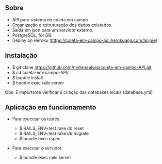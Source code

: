 ## Sobre
- API para sistema de coleta em campo
- Organização e estruturação dos dados coletados.
- Saída em json para um servidor externo.
- PostgreSQL, for DB
- Deploy on Heroku (https://coleta-em-campo-api.herokuapp.com/apipie)

## Instalação

- $ git clone https://github.com/myllenaalves/coleta-em-campo-API.git
- $ cd coleta-em-campo-API/
- $ bundle install
- $ bundle exec rails server

Obs: É importante verificar a criação das databases locais (database.yml)

## Aplicação em funcionamento

- Para executar os testes:
  - $ RAILS_ENV=test rake db:reset
  - $ RAILS_ENV=test rake db:migrate
  - $ bundle exec rspec

- Para executar o servidor:
  - $ bundle exec rails server
